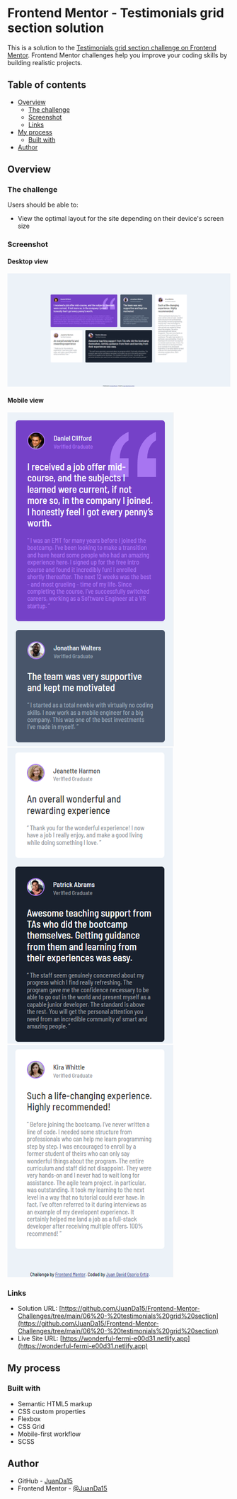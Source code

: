 # Frontend Mentor - Testimonials grid section solution

This is a solution to the [Testimonials grid section challenge on Frontend Mentor](https://www.frontendmentor.io/challenges/testimonials-grid-section-Nnw6J7Un7). Frontend Mentor challenges help you improve your coding skills by building realistic projects. 

## Table of contents

- [Overview](#overview)
  - [The challenge](#the-challenge)
  - [Screenshot](#screenshot)
  - [Links](#links)
- [My process](#my-process)
  - [Built with](#built-with)
- [Author](#author)

## Overview

### The challenge

Users should be able to:

- View the optimal layout for the site depending on their device's screen size

### Screenshot

#### Desktop view
![](./assets/images/screenshots/captura2.png)


#### Mobile view
![](./assets/images/screenshots/captura3.png)
![](./assets/images/screenshots/captura4.png)
![](./assets/images/screenshots/captura5.png)

### Links

- Solution URL: [https://github.com/JuanDa15/Frontend-Mentor-Challenges/tree/main/06%20-%20testimonials%20grid%20section](https://github.com/JuanDa15/Frontend-Mentor-Challenges/tree/main/06%20-%20testimonials%20grid%20section)
- Live Site URL: [https://wonderful-fermi-e00d31.netlify.app](https://wonderful-fermi-e00d31.netlify.app)

## My process

### Built with

- Semantic HTML5 markup
- CSS custom properties
- Flexbox
- CSS Grid
- Mobile-first workflow
- SCSS

## Author

- GitHub - [JuanDa15](https://github.com/JuanDa15)
- Frontend Mentor - [@JuanDa15](https://www.frontendmentor.io/profile/JuanDa15)
